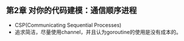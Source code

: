 ## 第2章 对你的代码建模：通信顺序进程
- CSP(Communicating Sequential Processes)
- 追求简洁，尽量使用channel，并且认为goroutine的使用是没有成本的。